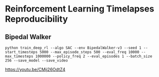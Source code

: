 # Reinforcement Learning Timelapses Reproducibility

## Bipedal Walker
```
python train_deep_rl --algo SAC --env BipedalWalker-v3 --seed 1 --start_timesteps 5000 --max_episode_steps 500 --eval_freq 10000 --max_timesteps 1000000 --policy_freq 2 --eval_episodes 1 --batch_size 256 --save_model --save_video
```

https://youtu.be/CMij26OdtZ4

